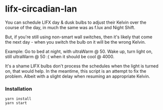 # lifx-circadian-lan

You can schedule LIFX day & dusk bulbs to adjust their Kelvin over the course of the day, in much the same was as f.lux and Night Shift.

But, if you're still using non-smart wall switches, then it's likely that come the next day - when you switch the bulb on it will be the wrong Kelvin.

Example: Go to bed at night, with ultraWarm @ 50. Wake up, turn light on, still ultraWarm @ 50 :( when it should be cool @ 4000.

It's a shame LIFX bulbs don't process the schedules when the light is turned on, that would help. In the meantime, this script is an attempt to fix the problem. Albeit with a slight delay when resuming an appropriate Kelvin.

### Installation

```
yarn install
yarn start
```



